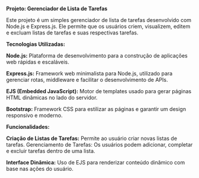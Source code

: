 **Projeto: Gerenciador de Lista de Tarefas**


Este projeto é um simples gerenciador de lista de tarefas desenvolvido com Node.js e Express.js. Ele permite que os usuários criem, visualizem, editem e excluam listas de tarefas e suas respectivas tarefas.

**Tecnologias Utilizadas:**

**Node.js:** Plataforma de desenvolvimento para a construção de aplicações web rápidas e escaláveis.

**Express.js:** Framework web minimalista para Node.js, utilizado para gerenciar rotas, middleware e facilitar o desenvolvimento de APIs.

**EJS (Embedded JavaScript):** Motor de templates usado para gerar páginas HTML dinâmicas no lado do servidor.

**Bootstrap:** Framework CSS para estilizar as páginas e garantir um design responsivo e moderno.

**Funcionalidades:**

**Criação de Listas de Tarefas:** Permite ao usuário criar novas listas de tarefas.
Gerenciamento de Tarefas: Os usuários podem adicionar, completar e excluir tarefas dentro de uma lista.

**Interface Dinâmica:** Uso de EJS para renderizar conteúdo dinâmico com base nas ações do usuário.
